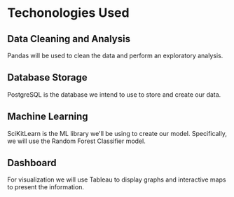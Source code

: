 # Techonologies Used
## Data Cleaning and Analysis 
Pandas will be used to clean the data and perform an exploratory analysis.

## Database Storage
PostgreSQL is the database we intend to use to store and create our data.

## Machine Learning
SciKitLearn is the ML library we'll be using to create our model. Specifically, we will use the Random Forest Classifier model.

## Dashboard 
For visualization we will use Tableau to display graphs and interactive maps to present the information.